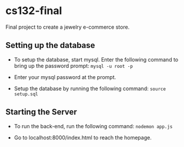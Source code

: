 # cs132-final

Final project to create a jewelry e-commerce store.

## Setting up the database
- To setup the database, start mysql. Enter the following command to 
bring up the password prompt:
`mysql -u root -p`

- Enter your mysql password at the prompt. 

- Setup the database by running the following command:
`source setup.sql`

## Starting the Server
- To run the back-end, run the following command: 
`nodemon app.js`

- Go to localhost:8000/index.html to reach the homepage. 